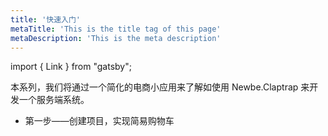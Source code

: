 ```yaml
---
title: '快速入门'
metaTitle: 'This is the title tag of this page'
metaDescription: 'This is the meta description'
---
```


import { Link } from "gatsby";

本系列，我们将通过一个简化的电商小应用来了解如使用 Newbe.Claptrap 来开发一个服务端系统。

- <link to="./1-Create-Project" />
  第一步——创建项目，实现简易购物车</Link>